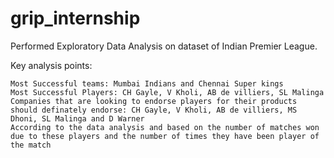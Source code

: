 # grip_internship

Performed Exploratory Data Analysis on dataset of Indian Premier League.

Key analysis points:

	Most Successful teams: Mumbai Indians and Chennai Super kings
	Most Successful Players: CH Gayle, V Kholi, AB de villiers, SL Malinga
	Companies that are looking to endorse players for their products should definately endorse: CH Gayle, V Kholi, AB de villiers, MS Dhoni, SL Malinga and D Warner
	According to the data analysis and based on the number of matches won due to these players and the number of times they have been player of the match
	
